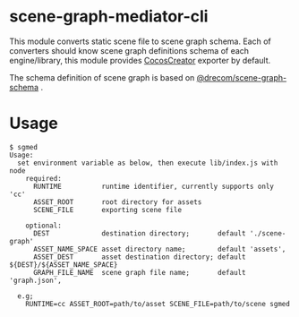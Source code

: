 # scene-graph-mediator-cli

This module converts static scene file to scene graph schema.
Each of converters should know scene graph definitions schema of each engine/library, this module provides [CocosCreator](http://www.cocos2d-x.org/creator) exporter by default.

The schema definition of scene graph is based on [@drecom/scene-graph-schema](https://github.com/drecom/scene-graph-schema) .

# Usage

```
$ sgmed
Usage:
  set environment variable as below, then execute lib/index.js with node
    required:
      RUNTIME          runtime identifier, currently supports only 'cc'
      ASSET_ROOT       root directory for assets
      SCENE_FILE       exporting scene file

    optional:
      DEST             destination directory;       default './scene-graph'
      ASSET_NAME_SPACE asset directory name;        default 'assets',
      ASSET_DEST       asset destination directory; default ${DEST}/${ASSET_NAME_SPACE}
      GRAPH_FILE_NAME  scene graph file name;       default 'graph.json',

  e.g;
    RUNTIME=cc ASSET_ROOT=path/to/asset SCENE_FILE=path/to/scene sgmed
```
